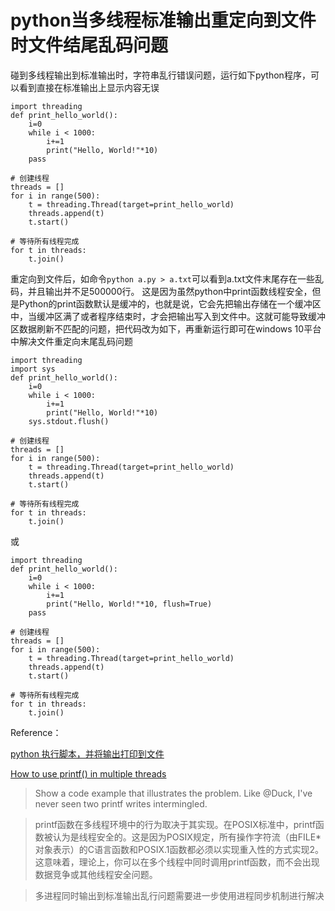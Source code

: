 # python当多线程标准输出重定向到文件时文件结尾乱码问题

碰到多线程输出到标准输出时，字符串乱行错误问题，运行如下python程序，可以看到直接在标准输出上显示内容无误

```
import threading
def print_hello_world():
    i=0
    while i < 1000:
        i+=1
        print("Hello, World!"*10)
    pass

# 创建线程
threads = []
for i in range(500):
    t = threading.Thread(target=print_hello_world)
    threads.append(t)
    t.start()

# 等待所有线程完成
for t in threads:
    t.join()
```

重定向到文件后，如命令`python a.py > a.txt`可以看到a.txt文件末尾存在一些乱码，并且输出并不足500000行。
这是因为虽然python中print函数线程安全，但是Python的print函数默认是缓冲的，也就是说，它会先把输出存储在一个缓冲区中，当缓冲区满了或者程序结束时，才会把输出写入到文件中。这就可能导致缓冲区数据刷新不匹配的问题，把代码改为如下，再重新运行即可在windows 10平台中解决文件重定向末尾乱码问题


```
import threading
import sys
def print_hello_world():
    i=0
    while i < 1000:
        i+=1
        print("Hello, World!"*10)
    sys.stdout.flush()

# 创建线程
threads = []
for i in range(500):
    t = threading.Thread(target=print_hello_world)
    threads.append(t)
    t.start()

# 等待所有线程完成
for t in threads:
    t.join()
```

或

```
import threading
def print_hello_world():
    i=0
    while i < 1000:
        i+=1
        print("Hello, World!"*10, flush=True)
    pass

# 创建线程
threads = []
for i in range(500):
    t = threading.Thread(target=print_hello_world)
    threads.append(t)
    t.start()

# 等待所有线程完成
for t in threads:
    t.join()
```

Reference：

[python 执行脚本，并将输出打印到文件](https://www.cnblogs.com/zjdxr-up/p/17825940.html)

[How to use printf() in multiple threads](https://stackoverflow.com/questions/23586682/how-to-use-printf-in-multiple-threads)

> Show a code example that illustrates the problem. Like @Duck, I've never seen two printf writes intermingled.

> printf函数在多线程环境中的行为取决于其实现。在POSIX标准中，printf函数被认为是线程安全的。这是因为POSIX规定，所有操作字符流（由FILE*对象表示）的C语言函数和POSIX.1函数都必须以实现重入性的方式实现2。这意味着，理论上，你可以在多个线程中同时调用printf函数，而不会出现数据竞争或其他线程安全问题。

> 多进程同时输出到标准输出乱行问题需要进一步使用进程同步机制进行解决